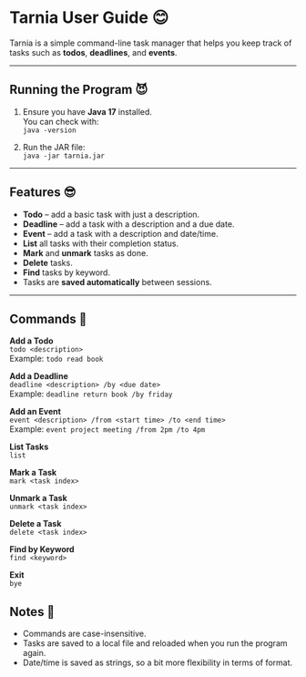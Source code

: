 # Tarnia User Guide 😊

Tarnia is a simple command-line task manager that helps you keep track of tasks such as **todos**, **deadlines**, and **events**.

---

## Running the Program 😈
1. Ensure you have **Java 17** installed.  
   You can check with:  
   `java -version`  

2. Run the JAR file:  
   `java -jar tarnia.jar`  

---

## Features 😎

- **Todo** – add a basic task with just a description.  
- **Deadline** – add a task with a description and a due date.  
- **Event** – add a task with a description and date/time.  
- **List** all tasks with their completion status.  
- **Mark** and **unmark** tasks as done.  
- **Delete** tasks.  
- **Find** tasks by keyword.  
- Tasks are **saved automatically** between sessions.

---

## Commands 🤪

**Add a Todo**  
`todo <description>`  
Example: `todo read book`  

**Add a Deadline**  
`deadline <description> /by <due date>`  
Example: `deadline return book /by friday`  

**Add an Event**  
`event <description> /from <start time> /to <end time>`  
Example: `event project meeting /from 2pm /to 4pm`  

**List Tasks**  
`list`  

**Mark a Task**  
`mark <task index>`  

**Unmark a Task**  
`unmark <task index>`  

**Delete a Task**  
`delete <task index>`  

**Find by Keyword**  
`find <keyword>`  

**Exit**  
`bye`  

## Notes 🥳
- Commands are case-insensitive.
- Tasks are saved to a local file and reloaded when you run the program again.
- Date/time is saved as strings, so a bit more flexibility in terms of format.


